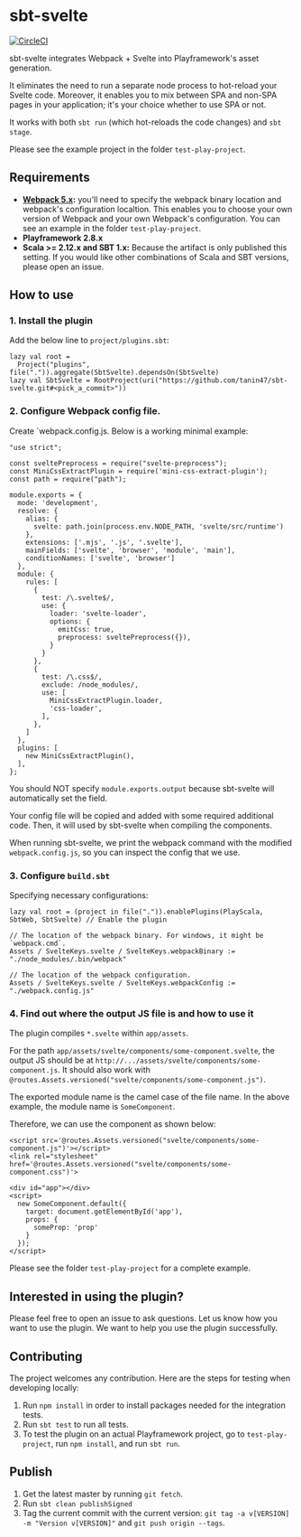sbt-svelte
===========

[![CircleCI](https://circleci.com/gh/tanin47/sbt-svelte.svg?style=svg)](https://circleci.com/gh/tanin47/sbt-svelte)

sbt-svelte integrates Webpack + Svelte into Playframework's asset generation.

It eliminates the need to run a separate node process to hot-reload your Svelte code. Moreover, it enables you to mix between SPA and non-SPA pages in your application; it's your choice whether to use SPA or not.

It works with both `sbt run` (which hot-reloads the code changes) and `sbt stage`.

Please see the example project in the folder `test-play-project`.

Requirements
-------------

* __[Webpack 5.x](https://webpack.js.org/):__ you'll need to specify the webpack binary location and webpack's configuration localtion. This enables you to choose your own version of Webpack and your own Webpack's configuration. You can see an example in the folder `test-play-project`.
* __Playframework 2.8.x__
* __Scala >= 2.12.x and SBT 1.x:__ Because the artifact is only published this setting. If you would like other combinations of Scala and SBT versions, please open an issue.

How to use
-----------

### 1. Install the plugin

Add the below line to `project/plugins.sbt`:

```
lazy val root =
  Project("plugins", file(".")).aggregate(SbtSvelte).dependsOn(SbtSvelte)
lazy val SbtSvelte = RootProject(uri("https://github.com/tanin47/sbt-svelte.git#<pick_a_commit>"))
```

### 2. Configure Webpack config file.

Create `webpack.config.js. Below is a working minimal example:

```
"use strict";

const sveltePreprocess = require("svelte-preprocess");
const MiniCssExtractPlugin = require('mini-css-extract-plugin');
const path = require("path");

module.exports = {
  mode: 'development',
  resolve: {
    alias: {
      svelte: path.join(process.env.NODE_PATH, 'svelte/src/runtime')
    },
    extensions: ['.mjs', '.js', '.svelte'],
    mainFields: ['svelte', 'browser', 'module', 'main'],
    conditionNames: ['svelte', 'browser']
  },
  module: {
    rules: [
      {
        test: /\.svelte$/,
        use: {
          loader: 'svelte-loader',
          options: {
            emitCss: true,
            preprocess: sveltePreprocess({}),
          }
        }
      },
      {
        test: /\.css$/,
        exclude: /node_modules/,
        use: [
          MiniCssExtractPlugin.loader,
          'css-loader',
        ],
      },
    ]
  },
  plugins: [
    new MiniCssExtractPlugin(),
  ],
};
```

You should NOT specify `module.exports.output` because sbt-svelte will automatically set the field.

Your config file will be copied and added with some required additional code. Then, it will used by sbt-svelte when compiling the components.

When running sbt-svelte, we print the webpack command with the modified `webpack.config.js`, so you can inspect the config that we use.

### 3. Configure `build.sbt`

Specifying necessary configurations:

```
lazy val root = (project in file(".")).enablePlugins(PlayScala, SbtWeb, SbtSvelte) // Enable the plugin

// The location of the webpack binary. For windows, it might be `webpack.cmd`.
Assets / SvelteKeys.svelte / SvelteKeys.webpackBinary := "./node_modules/.bin/webpack"

// The location of the webpack configuration.
Assets / SvelteKeys.svelte / SvelteKeys.webpackConfig := "./webpack.config.js"
```

### 4. Find out where the output JS file is and how to use it

The plugin compiles `*.svelte` within `app/assets`.

For the path `app/assets/svelte/components/some-component.svelte`, the output JS should be at `http://.../assets/svelte/components/some-component.js`.
It should also work with `@routes.Assets.versioned("svelte/components/some-component.js")`.

The exported module name is the camel case of the file name. In the above example, the module name is `SomeComponent`.

Therefore, we can use the component as shown below:

```
<script src='@routes.Assets.versioned("svelte/components/some-component.js")'></script>
<link rel="stylesheet" href='@routes.Assets.versioned("svelte/components/some-component.css")'>

<div id="app"></div>
<script>
  new SomeComponent.default({
    target: document.getElementById('app'),
    props: {
      someProp: 'prop'
    }
  });
</script>
```

Please see the folder `test-play-project` for a complete example.


Interested in using the plugin?
--------------------------------

Please feel free to open an issue to ask questions. Let us know how you want to use the plugin. We want to help you use the plugin successfully.


Contributing
---------------

The project welcomes any contribution. Here are the steps for testing when developing locally:

1. Run `npm install` in order to install packages needed for the integration tests.
2. Run `sbt test` to run all tests.
3. To test the plugin on an actual Playframework project, go to `test-play-project`, run `npm install`, and run `sbt run`.

Publish
--------
1. Get the latest master by running `git fetch`.
2. Run `sbt clean publishSigned`
3. Tag the current commit with the current version: `git tag -a v[VERSION] -m "Version v[VERSION]"` and `git push origin --tags`.
